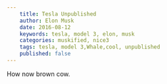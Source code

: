 ```yaml
---
    title: Tesla Unpublished
    author: Elon Musk
    date: 2016-08-12
    keywords: tesla, model 3, elon, musk
    categories: muskified, nice3
    tags: tesla, model 3,Whale,cool, unpublished
    published: false
---
```


How now brown cow. 